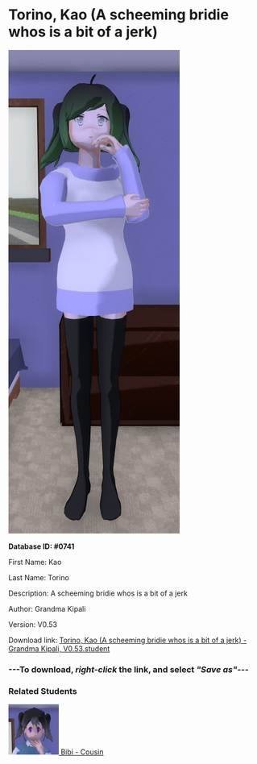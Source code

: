 # Torino, Kao (A scheeming bridie whos is a bit of a jerk)

<img src="../../Files/Images/Torino, Kao (A scheeming bridie whos is a bit of a jerk).png" title="Torino, Kao (A scheeming bridie whos is a bit of a jerk) - Grandma Kipali, V0.53">

**Database ID: #0741**

First Name: Kao

Last Name: Torino

Description: A scheeming bridie whos is a bit of a jerk

Author: Grandma Kipali

Version: V0.53

Download link: <a href="https://raw.githubusercontent.com/Arbiter1223/Daigaku-Gurashi-Custom-Students/master/Files/Student%20Files/Torino%2C%20Kao%20(A%20scheeming%20bridie%20whos%20is%20a%20bit%20of%20a%20jerk)%20-%20Grandma%20Kipali%2C%20V0.53.student">Torino, Kao (A scheeming bridie whos is a bit of a jerk) - Grandma Kipali, V0.53.student</a>

### ---**To download, _right-click_ the link, and select _"Save as"_**---

### Related Students

<a href="Kasasagi, Bibi (A magpie who loves sparkly things).md"><img src="../../Files/Thumbs/Kasasagi, Bibi (A magpie who loves sparkly things).png" height="100" width="100" title="Kasasagi, Bibi (A magpie who loves sparkly things) - Grandma Kipali, V0.53"></a><a href="Kasasagi, Bibi (A magpie who loves sparkly things).md"> Bibi - Cousin</a>

